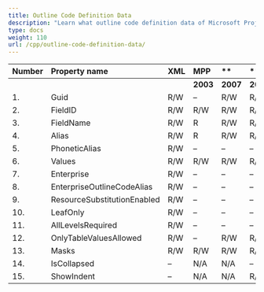 ```yaml
---
title: Outline Code Definition Data
description: "Learn what outline code definition data of Microsoft Project (MPP/XML) files are can be written or read by Aspose.Tasks for C++."
type: docs
weight: 110
url: /cpp/outline-code-definition-data/
---
```


|**Number** |**Property name** |**XML** |**MPP** |** |** |**  |** |** |**Comments** |
| :- | :- | :- | :- | :- | :- | :- | :- | :- | :- |
| | | |**2003** |**2007** |**2010** |**2013** |**2016** |**2019** | |
|1. |Guid |R/W |– |R/W |R/W |R/W |R/W |R/W | |
|2. |FieldID |R/W |R/W |R/W |R/W |R/W |R/W |R/W | |
|3. |FieldName |R/W |R |R/W |R/W |R/W |R/W |R/W | |
|4. |Alias |R/W |R |R/W |R/W |R/W |R/W |R/W | |
|5. |PhoneticAlias |R/W |– |– |– |– |– |– | |
|6. |Values |R/W |R/W |R/W |R/W |R/W |R/W |R/W | |
|7. |Enterprise |R/W |– |– |– |– |– |– | |
|8. |EnterpriseOutlineCodeAlias |R/W |– |– |– |– |– |– | |
|9. |ResourceSubstitutionEnabled |R/W |– |– |– |– |– |– | |
|10. |LeafOnly |R/W |– |– |– |– |– |– | |
|11. |AllLevelsRequired |R/W |– |– |– |– |– |– | |
|12. |OnlyTableValuesAllowed |R/W |– |R/W |R/W |R/W |R/W |R/W | |
|13. |Masks |R/W |R/W |R/W |R/W |R/W |R/W |R/W | |
|14. |IsCollapsed |– |N/A |N/A |– |– |– |– | |
|15. |ShowIndent |– |N/A |N/A |R/W |R/W |R/W |R/W | |
